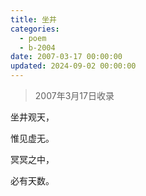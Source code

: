 ```yaml
---
title: 坐井
categories:
  - poem
  - b-2004
date: 2007-03-17 00:00:00
updated: 2024-09-02 00:00:00
---
```


> 2007年3月17日收录

坐井观天，

惟见虚无。

冥冥之中，

必有天数。